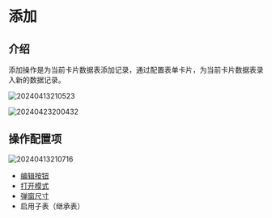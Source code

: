 # 添加
## 介绍

添加操作是为当前卡片数据表添加记录，通过配置表单卡片，为当前卡片数据表录入新的数据记录。

![20240413210523](/actions/add-new-1.png)

![20240423200432](/actions/add-new-2.png)

## 操作配置项

![20240413210716](/actions/add-new-3.png)

- [编辑按钮](/guides/advanced/configuration-interface/actions/action-settings/edit-button)
- [打开模式](/guides/advanced/configuration-interface/actions/action-settings/open-mode)
- [弹窗尺寸](/guides/advanced/configuration-interface/actions/action-settings/popup-size)
- 启用子表（继承表）
